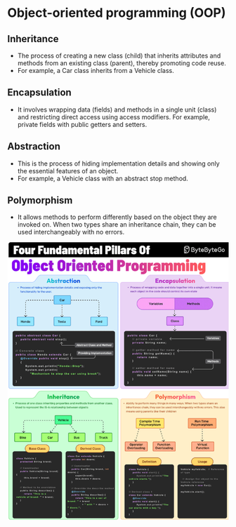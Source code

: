 # Object-oriented programming (OOP)

## Inheritance
- The process of creating a new class (child) that inherits attributes and methods from an existing class (parent), thereby promoting code reuse. 
- For example, a Car class inherits from a Vehicle class.

## Encapsulation
- It involves wrapping data (fields) and methods in a single unit (class) and restricting direct access using access modifiers. For example, private fields with public getters and setters.

## Abstraction
- This is the process of hiding implementation details and showing only the essential features of an object. 
- For example, a Vehicle class with an abstract stop method.

## Polymorphism
- It allows methods to perform differently based on the object they are invoked on. When two types share an inheritance chain, they can be used interchangeably with no errors.


![img_2.png](img_2.png)
